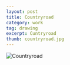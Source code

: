 ```yaml
---
layout: post
title: Countryroad
category: work
tag: drawing
excerpt: Cuntryroad
thumb: countryroad.jpg
---
```


<div class="txt">
  <p><img src="{{ site.file }}/countryroad.jpg" alt="Countryroad"></p>
</div>
